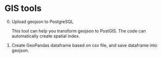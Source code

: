 # GIS tools

0. Upload geojson to PostgreSQL

    This tool can help you transform geojson to PostGIS. The code can automatically create spatial index.

1. Create GeoPandas dataframe based on csv file, and save dataframe into geojson.

